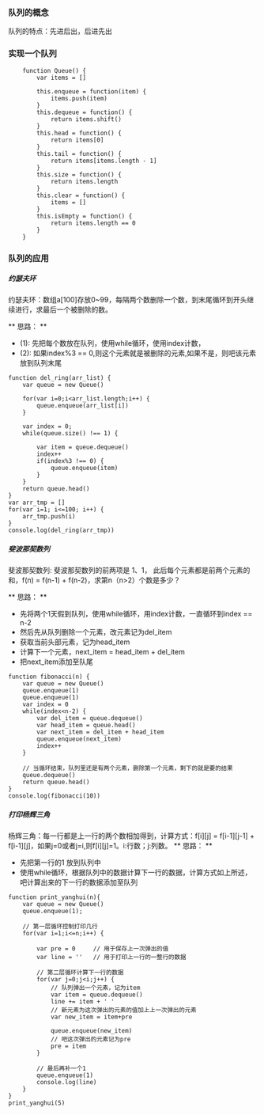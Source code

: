### 队列的概念
队列的特点：先进后出，后进先出

### 实现一个队列
```
	function Queue() {
		var items = []

		this.enqueue = function(item) {
			items.push(item)
		}
		this.dequeue = function() {
			return items.shift()
		}
		this.head = function() {
			return items[0]
		}
		this.tail = function() {
			return items[items.length - 1]
		}
		this.size = function() {
			return items.length
		}
		this.clear = function() {
			items = []
		}
		this.isEmpty = function() {
			return items.length == 0
		}
	}
```

### 队列的应用

##### 约瑟夫环
约瑟夫环：数组a[100]存放0~99，每隔两个数删除一个数，到末尾循环到开头继续进行，求最后一个被删除的数。

** 思路： **
+ (1): 先把每个数放在队列，使用while循环，使用index计数，
+ (2): 如果index%3 == 0,则这个元素就是被删除的元素,如果不是，则吧该元素放到队列末尾
```
function del_ring(arr_list) {
    var queue = new Queue()

    for(var i=0;i<arr_list.length;i++) {
        queue.enqueue(arr_list[i])
    }

    var index = 0;
    while(queue.size() !== 1) {

        var item = queue.dequeue()
        index++
        if(index%3 !== 0) {
            queue.enqueue(item)
        }
    }
    return queue.head()
}
var arr_tmp = []
for(var i=1; i<=100; i++) {
    arr_tmp.push(i)
}
console.log(del_ring(arr_tmp))
```

##### 斐波那契数列
斐波那契数列: 斐波那契数列的前两项是 1、1， 此后每个元素都是前两个元素的和，f(n) = f(n-1) + f(n-2)，求第n（n>2）个数是多少？

** 思路： **
+ 先将两个1天假到队列，使用while循环，用index计数，一直循环到index == n-2
+ 然后先从队列删除一个元素，改元素记为del_item
+ 获取当前头部元素，记为head_item
+ 计算下一个元素，next_item = head_item + del_item
+ 把next_item添加至队尾
```
function fibonacci(n) {
    var queue = new Queue()
    queue.enqueue(1)
    queue.enqueue(1)
    var index = 0
    while(index<n-2) {
        var del_item = queue.dequeue()
        var head_item = queue.head()
        var next_item = del_item + head_item
        queue.enqueue(next_item)
        index++
    }

    // 当循环结束，队列里还是有两个元素，删除第一个元素，剩下的就是要的结果
    queue.dequeue()
    return queue.head()
}
console.log(fibonacci(10))
```

##### 打印杨辉三角
杨辉三角：每一行都是上一行的两个数相加得到，计算方式：f[i][j] = f[i-1][j-1] + f[i-1][j]，如果j=0或者j=i,则f[i][j]=1。i:行数；j:列数。
** 思路： **
+ 先把第一行的1 放到队列中
+ 使用while循环，根据队列中的数据计算下一行的数据，计算方式如上所述，吧计算出来的下一行的数据添加至队列
```
function print_yanghui(n){
    var queue = new Queue()
    queue.enqueue(1);

    // 第一层循环控制打印几行
    for(var i=1;i<=n;i++) {

        var pre = 0		// 用于保存上一次弹出的值
        var line = ''	// 用于打印上一行的一整行的数据

        // 第二层循环计算下一行的数据
        for(var j=0;j<i;j++) {
            // 队列弹出一个元素，记为item
            var item = queue.dequeue()
            line += item + ' '
            // 新元素为这次弹出的元素的值加上上一次弹出的元素
            var new_item = item+pre

            queue.enqueue(new_item)
            // 吧这次弹出的元素记为pre
            pre = item
        }

        // 最后再补一个1
        queue.enqueue(1)
        console.log(line)
    }
}
print_yanghui(5)
```
